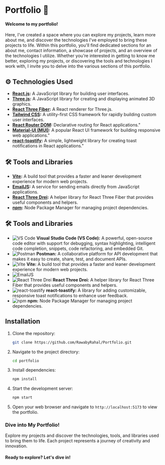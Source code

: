 # Portfolio 🌌

#### Welcome to my portfolio!

Here, I've created a space where you can explore my projects, learn more about me, and discover the technologies I've employed to bring these projects to life. Within this portfolio, you'll find dedicated sections for an about me, contact information, a showcase of projects, and an overview of the technologies I utilize. Whether you're interested in getting to know me better, exploring my projects, or discovering the tools and technologies I work with, I invite you to delve into the various sections of this portfolio.

## ⚙️ Technologies Used

- **[React.js](https://reactjs.org/):** A JavaScript library for building user interfaces.
- **[Three.js](https://threejs.org/):** A JavaScript library for creating and displaying animated 3D graphics.
- **[React Three Fiber](https://github.com/pmndrs/react-three-fiber):** A React renderer for Three.js.
- **[Tailwind CSS](https://tailwindcss.com/):** A utility-first CSS framework for rapidly building custom user interfaces.
- **[React Router DOM](https://reactrouter.com/):** Declarative routing for React applications."
- **[Material-UI (MUI)](https://mui.com/):** A popular React UI framework for building responsive web applications."
- **[react-toastify](https://github.com/fkhadra/react-toastify):** A simple, lightweight library for creating toast notifications in React applications."

## 🛠️ Tools and Libraries
- **[Vite](https://vitejs.dev/):** A build tool that provides a faster and leaner development experience for modern web projects.
- **[EmailJS](https://www.emailjs.com/):** A service for sending emails directly from JavaScript applications.
- **[React Three Drei](https://github.com/pmndrs/drei):** A helper library for React Three Fiber that provides useful components and helpers.
- **[npm](https://www.npmjs.com/):** Node Package Manager for managing project dependencies.

## 🛠️ Tools and Libraries

- ![VS Code](https://img.icons8.com/fluent/48/000000/visual-studio-code-2019.png) **Visual Studio Code (VS Code):** A powerful, open-source code editor with support for debugging, syntax highlighting, intelligent code completion, snippets, code refactoring, and embedded Git.
- ![Postman](https://img.icons8.com/fluent/48/000000/postman-api.png) **Postman:** A collaborative platform for API development that makes it easy to create, share, test, and document APIs.
- ![Vite](https://vitejs.dev/logo.svg) **Vite:** A build tool that provides a faster and leaner development experience for modern web projects.
- ![EmailJS](https://www.emailjs.com/favicon.ico)
- ![React Three Drei](https://github.com/pmndrs/drei/raw/master/logo.png) **React Three Drei:** A helper library for React Three Fiber that provides useful components and helpers.
- ![react-toastify](https://fkhadra.github.io/react-toastify/logo.svg) **react-toastify:** A library for adding customizable, responsive toast notifications to enhance user feedback.
- ![npm](https://img.icons8.com/color/48/000000/npm.png) **npm:** Node Package Manager for managing project dependencies.



## Installation

1. Clone the repository:

   ```bash
   git clone https://github.com/RawabyRahal/Portfolio.git

2. Navigate to the project directory:
   ```bash
   cd portfolio

3. Install dependencies:
   ```bash
   npm install

4. Start the development server:
   ```bash
   npm start
5. Open your web browser and navigate to `http://localhost:5173` to view the portfolio.


### Dive into My Portfolio!

Explore my projects and discover the technologies, tools, and libraries used to bring them to life. Each project represents a journey of creativity and innovation.
#### Ready to explore? Let's dive in!

